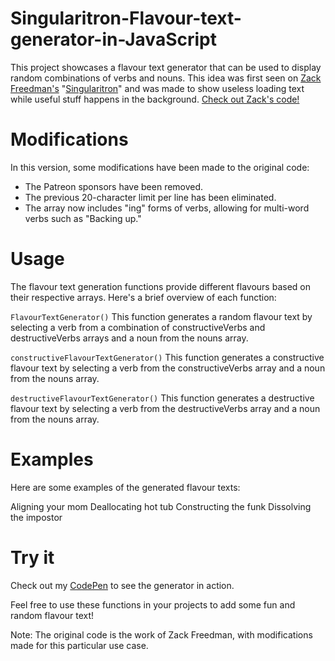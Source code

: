 # Singularitron-Flavour-text-generator-in-JavaScript

This project showcases a flavour text generator that can be used to display random combinations of verbs and nouns. This idea was first seen on <a href="https://www.youtube.com/ZackFreedman">Zack Freedman's</a> "<a href="https://www.youtube.com/watch?v=sxfJOMjZeIs&t=3s">Singularitron</a>" and was made to show useless loading text while useful stuff happens in the background. <a href="https://github.com/ZackFreedman/Singularitron/blob/master/SingularitronFirmware/flavortext.h">Check out Zack's code!</a>

# Modifications
In this version, some modifications have been made to the original code:

- The Patreon sponsors have been removed.
- The previous 20-character limit per line has been eliminated.
- The array now includes "ing" forms of verbs, allowing for multi-word verbs such as "Backing up."

# Usage
The flavour text generation functions provide different flavours based on their respective arrays. Here's a brief overview of each function:

```FlavourTextGenerator()```
This function generates a random flavour text by selecting a verb from a combination of constructiveVerbs and destructiveVerbs arrays and a noun from the nouns array.

```constructiveFlavourTextGenerator()```
This function generates a constructive flavour text by selecting a verb from the constructiveVerbs array and a noun from the nouns array.

```destructiveFlavourTextGenerator()```
This function generates a destructive flavour text by selecting a verb from the destructiveVerbs array and a noun from the nouns array.

# Examples
Here are some examples of the generated flavour texts:

Aligning your mom
Deallocating hot tub
Constructing the funk
Dissolving the impostor

# Try it
Check out my <a href="https://codepen.io/Staples1010/pen/MWEMpGK">CodePen</a> to see the generator in action.

Feel free to use these functions in your projects to add some fun and random flavour text!

Note: The original code is the work of Zack Freedman, with modifications made for this particular use case.
